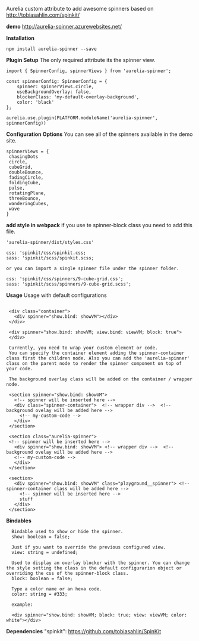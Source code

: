 Aurelia custom attribute to add awesome spinners based on http://tobiasahlin.com/spinkit/


**demo**
http://aurelia-spinner.azurewebsites.net/

**Installation**

```npm install aurelia-spinner --save```

**Plugin Setup**
The only required attribute its the spinner view.

```
import { SpinnerConfig, spinnerViews } from 'aurelia-spinner';

const spinnerConfig: SpinnerConfig = {
    spinner: spinnerViews.circle,
    useBackgroundOverlay: false,
    blockerClass: 'my-default-overlay-background',
    color: 'black'
};
 
aurelia.use.plugin(PLATFORM.moduleName('aurelia-spinner', spinnerConfig))

 ```

 **Configuration Options**
You can see all of the spinners available in the demo site.

 ```
 spinnerViews = {
  chasingDots
  circle,
  cubeGrid,
  doubleBounce,
  fadingCircle,
  foldingCube,
  pulse,
  rotatingPlane,
  threeBounce,
  wanderingCubes,
  wave
}
 ```

**add style in webpack**
if you use te spinner-block class you need to add this file.
```
'aurelia-spinner/dist/styles.css'

css: 'spinkit/css/spinkit.css;
sass: 'spinkit/scss/spinkit.scss;

or you can import a single spinner file under the spinner folder.

css: 'spinkit/css/spinners/9-cube-grid.css';
sass: 'spinkit/scss/spinners/9-cube-grid.scss';
```

**Usage**
Usage with default configurations
 ```
   
  <div class="container">
    <div spinner="show.bind: showVM"></div>
  </div>

  <div spinner="show.bind: showVM; view.bind: viewVM; block: true">
  </div>
  
  Currently, you need to wrap your custom element or code.
  You can specify the container element adding the spinner-container class first the children node. Also you can add the 'aurelia-spinner' class on the parent node to render the spinner component on top of your code.

  The background overlay class will be added on the container / wrapper node.

  <section spinner="show.bind: showVM">  
    <!-- spinner will be inserted here -->    
    <div class="spinner-container">  <!-- wrapper div -->  <!-- background ovelay will be added here -->
      <!-- my-custom-code -->
    </div>
  </section>

  <section class="aurelia-spinner">
  <!-- spinner will be inserted here -->     
    <div spinner="show.bind: showVM"> <!-- wrapper div -->  <!-- background ovelay will be added here -->   
    <!-- my-custom-code -->
    </div>
  </section>

  <section>
    <div spinner="show.bind: showVM" class="playground__spinner"> <!-- spinner-container class will be added here --> 
      <!-- spinner will be inserted here -->    
      stuff
    </div>
  </section>
  ```
  **Bindables**
```
  Bindable used to show or hide the spinner.
  show: boolean = false; 

  Just if you want to override the previous configured view.
  view: string = undefined;

  Used to display an overlay blocker with the spinner. You can change the style setting the class in the default configurarion object or overriding the css of the spinner-block class.
  block: boolean = false; 

  Type a color name or an hexa code.
  color: string = #333;

  example: 
  
  <div spinner="show.bind: showVM; block: true; view: viewVM; color: white"></div>

 ```

  **Dependencies**
  "spinkit": https://github.com/tobiasahlin/SpinKit
